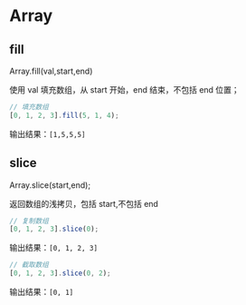 <!--
 * @Author: your name
 * @Date: 2020-06-28 09:39:46
 * @LastEditTime: 2020-07-06 16:33:14
 * @LastEditors: Please set LastEditors
 * @Description: In User Settings Edit
 * @FilePath: \vue-note\ES6\Array.md
-->

# Array

## fill

Array.fill(val,start,end)

使用 val 填充数组，从 start 开始，end 结束，不包括 end 位置；

```javascript
// 填充数组
[0, 1, 2, 3].fill(5, 1, 4);
```

输出结果：`[1,5,5,5]`

## slice

Array.slice(start,end);

返回数组的浅拷贝，包括 start,不包括 end

```javascript
// 复制数组
[0, 1, 2, 3].slice(0);
```

输出结果：`[0, 1, 2, 3]`

```javascript
// 截取数组
[0, 1, 2, 3].slice(0, 2);
```

输出结果：`[0, 1]`
